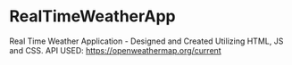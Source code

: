 # RealTimeWeatherApp
Real Time Weather Application - 
Designed and Created Utilizing HTML, JS and CSS.
API USED: https://openweathermap.org/current
